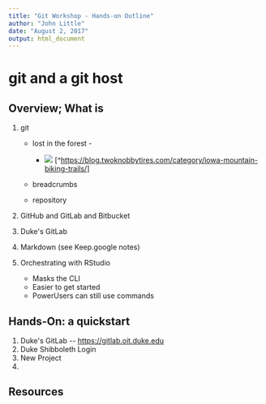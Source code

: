 ```yaml
---
title: "Git Workshop - Hands-on Outline"
author: "John Little"
date: "August 2, 2017"
output: html_document
---
```

# git and a git host

## Overview; What is

1. git

    - lost in the forest -
    
        - ![](https://twoknobbytires.files.wordpress.com/2012/05/img_4829.jpg) [^https://blog.twoknobbytires.com/category/iowa-mountain-biking-trails/]
    - breadcrumbs
    - repository
1. GitHub and GitLab and Bitbucket
1. Duke's GitLab
1. Markdown  (see Keep.google notes)
1. Orchestrating with RStudio

	- Masks the CLI
	- Easier to get started
	- PowerUsers can still use commands

## Hands-On:  a quickstart
1. Duke's GitLab -- https://gitlab.oit.duke.edu
1. Duke Shibboleth Login
1. New Project
1. 

## Resources
